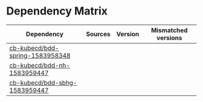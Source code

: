 # Dependency Matrix

Dependency | Sources | Version | Mismatched versions
---------- | ------- | ------- | -------------------
[cb-kubecd/bdd-spring-1583958348](https://github.com/cb-kubecd/bdd-spring-1583958348.git) |  | []() | 
[cb-kubecd/bdd-nh-1583959447](https://github.com/cb-kubecd/bdd-nh-1583959447.git) |  | []() | 
[cb-kubecd/bdd-sbhg-1583959447](https://github.com/cb-kubecd/bdd-sbhg-1583959447.git) |  | []() | 
